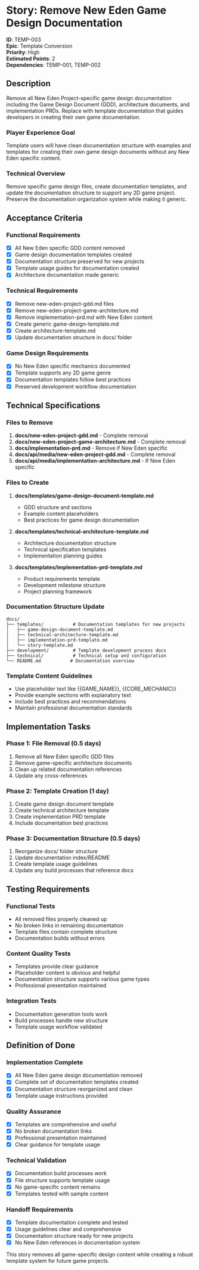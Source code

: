 # Story: Remove New Eden Game Design Documentation
**ID**: TEMP-003  
**Epic**: Template Conversion  
**Priority**: High  
**Estimated Points**: 2  
**Dependencies**: TEMP-001, TEMP-002

## Description

Remove all New Eden Project-specific game design documentation including the Game Design Document (GDD), architecture documents, and implementation PRDs. Replace with template documentation that guides developers in creating their own game documentation.

### Player Experience Goal
Template users will have clean documentation structure with examples and templates for creating their own game design documents without any New Eden specific content.

### Technical Overview
Remove specific game design files, create documentation templates, and update the documentation structure to support any 2D game project. Preserve the documentation organization system while making it generic.

## Acceptance Criteria

### Functional Requirements
- [x] All New Eden specific GDD content removed
- [x] Game design documentation templates created
- [x] Documentation structure preserved for new projects
- [x] Template usage guides for documentation created
- [x] Architecture documentation made generic

### Technical Requirements
- [x] Remove new-eden-project-gdd.md files
- [x] Remove new-eden-project-game-architecture.md
- [x] Remove implementation-prd.md with New Eden content
- [x] Create generic game-design-template.md
- [x] Create architecture-template.md
- [x] Update documentation structure in docs/ folder

### Game Design Requirements
- [x] No New Eden specific mechanics documented
- [x] Template supports any 2D game genre
- [x] Documentation templates follow best practices
- [x] Preserved development workflow documentation

## Technical Specifications

### Files to Remove
1. **docs/new-eden-project-gdd.md** - Complete removal
2. **docs/new-eden-project-game-architecture.md** - Complete removal
3. **docs/implementation-prd.md** - Remove if New Eden specific
4. **docs/api/media/new-eden-project-gdd.md** - Complete removal
5. **docs/api/media/implementation-architecture.md** - If New Eden specific

### Files to Create
1. **docs/templates/game-design-document-template.md**
   - GDD structure and sections
   - Example content placeholders
   - Best practices for game design documentation

2. **docs/templates/technical-architecture-template.md**
   - Architecture documentation structure
   - Technical specification templates
   - Implementation planning guides

3. **docs/templates/implementation-prd-template.md**
   - Product requirements template
   - Development milestone structure
   - Project planning framework

### Documentation Structure Update
```
docs/
├── templates/           # Documentation templates for new projects
│   ├── game-design-document-template.md
│   ├── technical-architecture-template.md
│   ├── implementation-prd-template.md
│   └── story-template.md
├── development/         # Template development process docs
├── technical/           # Technical setup and configuration
└── README.md           # Documentation overview
```

### Template Content Guidelines
- Use placeholder text like {{GAME_NAME}}, {{CORE_MECHANIC}}
- Provide example sections with explanatory text
- Include best practices and recommendations
- Maintain professional documentation standards

## Implementation Tasks

### Phase 1: File Removal (0.5 days)
1. Remove all New Eden specific GDD files
2. Remove game-specific architecture documents
3. Clean up related documentation references
4. Update any cross-references

### Phase 2: Template Creation (1 day)
1. Create game design document template
2. Create technical architecture template
3. Create implementation PRD template
4. Include documentation best practices

### Phase 3: Documentation Structure (0.5 days)
1. Reorganize docs/ folder structure
2. Update documentation index/README
3. Create template usage guidelines
4. Update any build processes that reference docs

## Testing Requirements

### Functional Tests
- All removed files properly cleaned up
- No broken links in remaining documentation
- Template files contain complete structure
- Documentation builds without errors

### Content Quality Tests
- Templates provide clear guidance
- Placeholder content is obvious and helpful
- Documentation structure supports various game types
- Professional presentation maintained

### Integration Tests
- Documentation generation tools work
- Build processes handle new structure
- Template usage workflow validated

## Definition of Done

### Implementation Complete
- [x] All New Eden game design documentation removed
- [x] Complete set of documentation templates created
- [x] Documentation structure reorganized and clean
- [x] Template usage instructions provided

### Quality Assurance
- [x] Templates are comprehensive and useful
- [x] No broken documentation links
- [x] Professional presentation maintained
- [x] Clear guidance for template usage

### Technical Validation
- [x] Documentation build processes work
- [x] File structure supports template usage
- [x] No game-specific content remains
- [x] Templates tested with sample content

### Handoff Requirements
- [x] Template documentation complete and tested
- [x] Usage guidelines clear and comprehensive
- [x] Documentation structure ready for new projects
- [x] No New Eden references in documentation system

This story removes all game-specific design content while creating a robust template system for future game projects.
